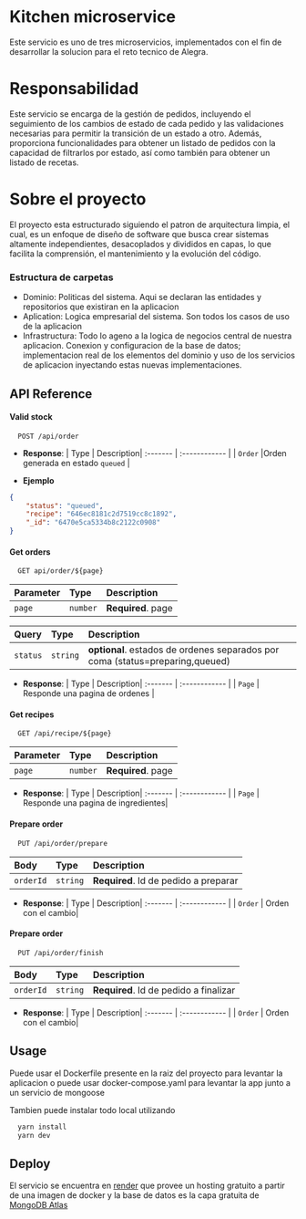 # Kitchen microservice

Este servicio es uno de tres microservicios, implementados con el fin de desarrollar la solucion para el reto tecnico de Alegra.

# Responsabilidad

Este servicio se encarga de la gestión de pedidos, incluyendo el seguimiento de los cambios de estado de cada pedido y las validaciones necesarias para permitir la transición de un estado a otro. Además, proporciona funcionalidades para obtener un listado de pedidos con la capacidad de filtrarlos por estado, así como también para obtener un listado de recetas.

# Sobre el proyecto

El proyecto esta estructurado siguiendo el patron de arquitectura limpia, el cual, es un enfoque de diseño de software que busca crear sistemas altamente independientes, desacoplados y divididos en capas, lo que facilita la comprensión, el mantenimiento y la evolución del código.

### Estructura de carpetas

- Dominio: Politicas del sistema. Aqui se declaran las entidades y repositorios que existiran en la aplicacion
- Aplication: Logica empresarial del sistema. Son todos los casos de uso de la aplicacion
- Infrastructura: Todo lo ageno a la logica de negocios central de nuestra aplicacion. Conexion y configuracion de la base de datos; implementacion real de los elementos del dominio y uso de los servicios de aplicacion inyectando estas nuevas implementaciones.





## API Reference

#### Valid stock

```http
  POST /api/order
```


- __Response__: 
| Type     | Description| 
:------- | :------------ |
| `Order` |Orden generada en estado `queued` |

- __Ejemplo__
```json
{
	"status": "queued",
	"recipe": "646ec8181c2d7519cc8c1892",
	"_id": "6470e5ca5334b8c2122c0908"
}
```

#### Get orders

```http
  GET api/order/${page}
```

| Parameter | Type     | Description                       |
| :-------- | :------- | :-------------------------------- |
| `page`      | `number` | **Required**. page |


| Query | Type     | Description                       |
| :-------- | :------- | :-------------------------------- |
| `status`      | `string` | **optional**. estados de ordenes separados por coma (status=preparing,queued) |



- __Response__: 
| Type     | Description| 
:------- | :------------ |
| `Page` | Responde una pagina de ordenes |



#### Get recipes

```http
  GET /api/recipe/${page}
```

| Parameter | Type     | Description                       |
| :-------- | :------- | :-------------------------------- |
| `page`      | `number` | **Required**. page |

- __Response__: 
| Type     | Description| 
:------- | :------------ |
| `Page` | Responde una pagina de ingredientes|

#### Prepare order

```http
  PUT /api/order/prepare
```

| Body | Type     | Description                       |
| :-------- | :------- | :-------------------------------- |
| `orderId`      | `string` | **Required**. Id de pedido a preparar |

- __Response__: 
| Type     | Description| 
:------- | :------------ |
| `Order` | Orden con el cambio|


#### Prepare order

```http
  PUT /api/order/finish
```

| Body | Type     | Description                       |
| :-------- | :------- | :-------------------------------- |
| `orderId`      | `string` | **Required**. Id de pedido a finalizar |

- __Response__: 
| Type     | Description| 
:------- | :------------ |
| `Order` | Orden con el cambio|




## Usage

Puede usar el Dockerfile presente en la raiz del proyecto para levantar la aplicacion o puede usar docker-compose.yaml para levantar la app junto a un servicio de mongoose

Tambien puede instalar todo local utilizando
```bash
  yarn install
  yarn dev
```


## Deploy

El servicio se encuentra en [render](https://render.com/) que provee un hosting gratuito a partir de una imagen de docker y la base de datos es la capa gratuita de [MongoDB Atlas](https://www.mongodb.com/atlas/database)